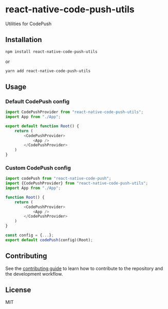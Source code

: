 # react-native-code-push-utils

Utilities for CodePush

## Installation

```sh
npm install react-native-code-push-utils
```
or
```sh
yarn add react-native-code-push-utils
```

## Usage

### Default CodePush config
```js
import CodePushProvider from "react-native-code-push-utils";
import App from "./App";

export default function Root() {
    return (
        <CodePushProvider>
            <App />
        </CodePushProvider>
    )
}
```

### Custom CodePush config
```js
import codePush from "react-native-code-push";
import {CodePushProvider} from "react-native-code-push-utils";
import App from "./App";

function Root() {
    return (
        <CodePushProvider>
            <App />
        </CodePushProvider>
    )
}

const config = {...};
export default codePush(config)(Root);
```

## Contributing

See the [contributing guide](CONTRIBUTING.md) to learn how to contribute to the repository and the development workflow.

## License

MIT
